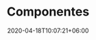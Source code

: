 ---
title: "Bombeo Solar"
date: 2020-04-18T10:07:21+06:00
# post image
image: "images/blog/post-1.jpg"
# meta description
description: "This is meta description"
type: energias-renovables/bombeo-solar
# post draft
draft: false
title: "Componentes"
menu:
  main:
    parent: "energias renovables"
    weight: 2
banner:
  title: Bombeo Solar
  image: /images/banner_bombeo_solar.png
  content: Bomba hidraulica alimentada de forma directa por paneles solares fotovoltaicos, disfrutá del agua todos los días del año, sin instalaciones  fijas, libres de mantenimiento. 
  button:
    enable: true
    label: ¿Dudas? escribinos
    link: contact

services:
  - title: Paneles solares
    images:
    - "/images/service_panel_solar.jpg"
    content: "Fabricados en base a celdas fotovoltaicas de silicio policristalino de alta eficiencia.Para protegerlas de los agentes atmosféricos y aislarlas eléctricamente, las celdas son encapsuladas con material plástico EVA (etil-vinil-acetato) estable a la radiación ultravioleta. El marco de aluminio adonizado asegura la rigidez estructural y facilita si instalación. La caja de conexiones fijada a la cara posterior permite la interconexión con los componentes del sistema."
    button:
      enable: false
      label: Ver más información
      link: "#"
  - title: "Controlador: SHURFLO LCB-G(902-200)"
    images:
    - images/controlador.jpeg
    content: "Convertidor de CC a CC adecua la potencia de generación de los módulos fotovoltaicos a los requerimientos la bomba, buscando el punto óptimo de trabajo. Tiene incorporados: llave ON/OFF, señales luminosas, sensores de nivel de agua en el pozo con conexionado y conexión paraflotante de tanque."
    button:
      enable: false
      label: Ver más información
      link: "#"
  - title: SHURFLO 9300 (9325-043-101)
    images:
    - images/service_bomba.jpeg
    content: Fuerte construcción, plásticos de alta resistencia al impacto y acero inoxidable. Para pozos de agua interno a partir de 102mm (4") Posibilidad de funcionamiento sin agua. Bypass interno para la protección de la bomba.
    button:
      enable: false
      label: Ver más información
      link: "#"


table:
  title: "Volumen de agua (litros por día)"
  cols:
    - Altura de elevación (m)
    - SA-sH 43
    - SA-sH 86
    - SA-sH 129
    - SA-sh 172

  rows:
    - row:
      - 0
      - 2.324
      - 3.272
      - 3.272
      - 3.272

    - row:
      - 5
      - 2.047
      - 3.126
      - 3.207
      - 3.207

    - row:
      - 10
      - 1.769
      - 2.980
      - 3.141
      - 3.141

    - row:
      - 15
      - 1.564
      - 2.712
      - 3.075
      - 3.075

    - row:
      - 20
      - 1.360
      - 2.445
      - 3.010
      - 3.010

    - row:
      - 25
      - 1.206
      - 2.229
      - 2.904
      - 2.944

    - row:
      - 30
      - 1.053
      - 2.013
      - 2.798
      - 2.879

    - row:
      - 35
      - 936
      - 1.839
      - 2.586
      - 2.813

    - row:
      - 40
      - 818
      - 1.664
      - 2.374
      - 2.747

    - row:
      - 45
      - 726
      - 1.520
      - 2.176
      - 2.664

    - row:
      - 50
      - 734
      - 1.377
      - 2.017
      - 2.581

    - row:
      - 55
      - 559
      - 1.258
      - 1.866
      - 2.404

    - row:
      - 60
      - 485
      - 1.139
      - 1.714
      - 2.227

    - row:
      - 65
      - 423
      - 1.040
      - 1.585
      - 2.074

    - row:
      - 70
      - 362
      - 940
      - 1.455
      - 1.921
---